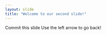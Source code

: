 ```yaml
---
layout: slide
title: "Welcome to our second slide!"
---
```

Commit this slide
Use the left arrow to go back!
